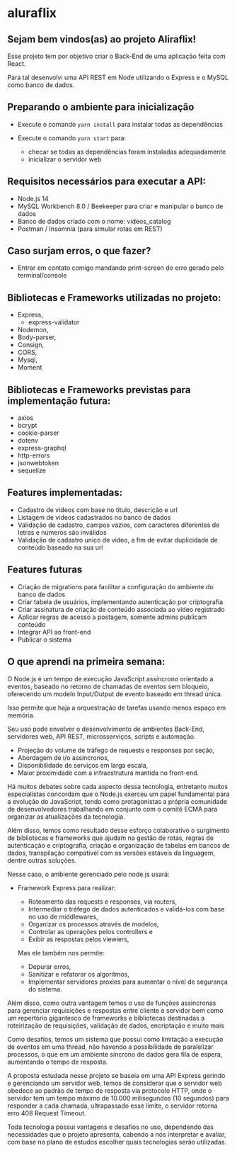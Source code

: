 # aluraflix

## Sejam bem vindos(as) ao projeto Aliraflix!

Esse projeto tem por objetivo criar o Back-End de uma aplicação feita com React.

Para tal desenvolvi uma API REST em Node utilizando o Express e o MySQL como banco de dados.

## Preparando o ambiente para inicialização

- Execute o comando ```yarn install``` para instalar todas as dependências

- Execute o comando ```yarn start``` para:

  - checar se todas as dependências foram instaladas adequadamente
  - inicializar o servidor web

## Requisitos necessários para executar a API:

- Node.js 14
- MySQL Workbench 8.0 / Beekeeper para criar e manipular o banco de dados
- Banco de dados criado com o nome: videos_catalog
- Postman / Insomnia (para simular rotas em REST)

## Caso surjam erros, o que fazer?

- Entrar em contato comigo mandando print-screen do erro gerado pelo terminal/console

## Bibliotecas e Frameworks utilizadas no projeto:

- Express, 
  - express-validator
- Nodemon,
- Body-parser,
- Consign,
- CORS,
- Mysql,
- Moment

## Bibliotecas e Frameworks previstas para implementação futura:

- axios
- bcrypt
- cookie-parser
- dotenv
- express-graphql
- http-errors
- jsonwebtoken
- sequelize

## Features implementadas:

- Cadastro de videos com base no titulo, descrição e url
- Listagem de videos cadastrados no banco de dados
- Validação de cadastro, campos vazios, com caracteres diferentes de letras e números são inválidos
- Validação de cadastro unico de video, a fim de evitar duplicidade de conteúdo baseado na sua url

## Features futuras

- Criação de migrations para facilitar a configuração do ambiente do banco de dados
- Criar tabela de usuários, implementando autenticação por criptografia
- Criar assinatura de criação de conteúdo associada ao video registrado
- Aplicar regras de acesso a postagem, somente admins publicam conteúdo
- Integrar API ao front-end
- Publicar o sistema

## O que aprendi na primeira semana:

O Node.js é um tempo de execução JavaScript assíncrono orientado a eventos, baseado no retorno de chamadas de eventos sem bloqueio, oferecendo um modelo Input/Output de evento baseado em thread única.

Isso permite que haja a orquestração de tarefas usando menos espaço em memória.

Seu uso pode envolver o desenvolvimento de ambientes Back-End, servidores web, API REST, microsserviços, scripts e automação.

- Projeção do volume de tráfego de requests e responses por seção,
- Abordagem de i/o assíncronos,
- Disponibilidade de serviços em larga escala,
- Maior proximidade com a infraestrutura mantida no front-end.

Há muitos debates sobre cada aspecto dessa tecnologia, entretanto muitos especialistas concordam que o Node.js exerceu um papel fundamental para a evolução do JavaScript, tendo como protagonistas a própria comunidade de desenvolvedores trabalhando em conjunto com o comitê ECMA para organizar as atualizações da tecnologia.

Além disso, temos como resultado desse esforço colaborativo o surgimento de bibliotecas e frameworks que ajudam na gestão de rotas, regras de autenticação e criptografia, criação e organização de tabelas em bancos de dados, transpilação compatível com as versões estáveis da linguagem, dentre outras soluções.

Nesse caso, o ambiente gerenciado pelo node.js usará: 

- Framework Express para realizar:
  - Roteamento das requests e responses, via routers,
  - Intermediar o tráfego de dados autenticados e validá-los com base no uso de middlewares,
  - Organizar os processos através de modelos, 
  - Controlar as operações pelos controllers e
  - Exibir as respostas pelos viewiers, 
  
  Mas ele também nos permite:
  - Depurar erros, 
  - Sanitizar e refatorar os algoritmos, 
  - Implementar servidores proxies para aumentar o nível de segurança do sistema.

Além disso, como outra vantagem temos o uso de funções assincronas para gerenciar requisições e respostas entre cliente e servidor bem como um repertório gigantesco de frameworks e bibliotecas destinadas a roteirização de requisições, validação de dados, encriptação e muito mais

Como desafios, temos um sistema que possuí como limitação a execução de eventos em uma thread, não havendo a possibilidade de paralelizar processos, o que em um ambiente sincrono de dados gera fila de espera, aumentando o tempo de resposta.

A proposta estudada nesse projeto se baseia em uma API Express gerindo e gerenciando um servidor web, temos de considerar que o servidor web obedece ao padrão de tempo de resposta via protocolo HTTP, onde o servidor tem um tempo máximo de 10.000 milisegundos (10 segundos) para responder a cada chamada, ultrapassado esse limite, o servidor retorna erro 408 Request Timeout.

Toda tecnologia possui vantagens e desafios no uso, dependendo das necessidades que o projeto apresenta, cabendo a nós interpretar e avaliar, com base no plano de estudos escolher quais tecnologias serão utilizadas.

